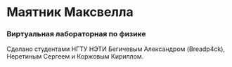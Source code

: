 # Маятник Максвелла
### Виртуальная лабораторная по физике

Сделано студентами НГТУ НЭТИ Бегичевым Александром (Breadp4ck), Неретиным Сергеем и Коржовым Кириллом.
